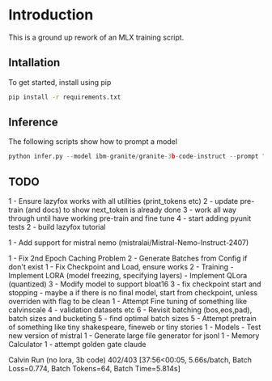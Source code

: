# Introduction
This is a ground up rework of an MLX training script.

## Intallation
To get started, install using pip

```bash
pip install -r requirements.txt
```

## Inference
The following scripts show how to prompt a model

```python
python infer.py --model ibm-granite/granite-3b-code-instruct --prompt "write a fibonacci function in python"
```

TODO
--------
1 - Ensure lazyfox works with all utilities (print_tokens etc)
2 - update pre-train (and docs) to show next_token is already done
3 - work all way through until have working pre-train and fine tune
4 - start adding pyunit tests
2 - build lazyfox tutorial

1 - Add support for mistral nemo (mistralai/Mistral-Nemo-Instruct-2407)

1 - Fix 2nd Epoch Caching Problem
2 - Generate Batches from Config if don't exist 
1 - Fix Checkpoint and Load, ensure works
2 - Training
    - Implement LORA (model freezing, specifying layers)
    - Implement QLora (quantized)
3 - Modify model to support bloat16
3 - fix checkpoint start and stopping
    - maybe a if there is no final model, start from checkpoint, unless overriden with flag to be clean
1 - Attempt Fine tuning of something like calvinscale
4 - validation datasets etc
6 - Revisit batching (bos,eos,pad), batch sizes and bucketing
5 - find optimal batch sizes
5 - Attempt pretrain of something like tiny shakespeare, fineweb or tiny stories
1 - Models
    - Test new version of mistral
1 - Generate large file generator for jsonl
1 - Memory Calculator
1 - attempt golden gate claude

Calvin Run (no lora, 3b code)
402/403 [37:56<00:05,  5.66s/batch, Batch Loss=0.774, Batch Tokens=64, Batch Time=5.814s]


